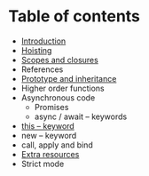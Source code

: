 # Table of contents

* [Introduction](README.md)
* [Hoisting](hoisting.md)
* [Scopes and closures](scopes.md)
* References
* [Prototype and inheritance](prototype-and-inheritance.md)
* Higher order functions
* Asynchronous code
  * Promises
  * async / await – keywords
* [this – keyword](untitled.md)
* new – keyword
* call, apply and bind
* [Extra resources](extra-resources.md)
* Strict mode

